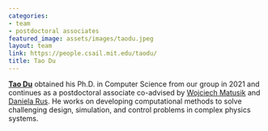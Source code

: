 ```yaml
---
categories:
- team
- postdoctoral associates
featured_image: assets/images/taodu.jpeg
layout: team
link: https://people.csail.mit.edu/taodu/
title: Tao Du
---
```


[**Tao Du**](http://people.csail.mit.edu/taodu/) obtained his Ph.D. in Computer Science from our group in 2021 and continues as a postdoctoral associate co-advised by [Wojciech Matusik](https://cdfg.csail.mit.edu/wojciech) and [Daniela Rus](http://danielarus.csail.mit.edu/). He works on developing computational methods to solve challenging design, simulation, and control problems in complex physics systems.